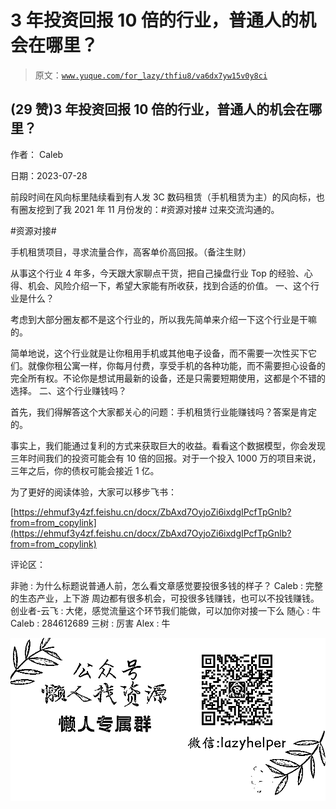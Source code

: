 # 3 年投资回报 10 倍的行业，普通人的机会在哪里？

> 原文：[`www.yuque.com/for_lazy/thfiu8/va6dx7yw15v0y8ci`](https://www.yuque.com/for_lazy/thfiu8/va6dx7yw15v0y8ci)



## (29 赞)3 年投资回报 10 倍的行业，普通人的机会在哪里？ 

作者： Caleb 

日期：2023-07-28 

前段时间在风向标里陆续看到有人发 3C 数码租赁（手机租赁为主）的风向标，也有圈友挖到了我 2021 年 11 月份发的：#资源对接# 过来交流沟通的。 

#资源对接# 

手机租赁项目，寻求流量合作，高客单价高回报。（备注生财） 

从事这个行业 4 年多，今天跟大家聊点干货，把自己操盘行业 Top 的经验、心得、机会、风险介绍一下，希望大家能有所收获，找到合适的价值。 <ne-h3 id="c6b7f014" data-lake-id="c6b7f014">一、这个行业是什么？</ne-h3> 

考虑到大部分圈友都不是这个行业的，所以我先简单来介绍一下这个行业是干嘛的。 

简单地说，这个行业就是让你租用手机或其他电子设备，而不需要一次性买下它们。就像你租公寓一样，你每月付费，享受手机的各种功能，而不需要担心设备的完全所有权。不论你是想试用最新的设备，还是只需要短期使用，这都是个不错的选择。 <ne-h3 id="e2eff314" data-lake-id="e2eff314">二、这个行业赚钱吗？</ne-h3> 

首先，我们得解答这个大家都关心的问题：手机租赁行业能赚钱吗？答案是肯定的。 

事实上，我们能通过复利的方式来获取巨大的收益。看看这个数据模型，你会发现三年时间我们的投资可能会有 10 倍的回报。对于一个投入 1000 万的项目来说，三年之后，你的债权可能会接近 1 亿。 

为了更好的阅读体验，大家可以移步飞书： 

[https://ehmuf3y4zf.feishu.cn/docx/ZbAxd7OyjoZi6ixdgIPcfTpGnlb?from=from_copylink](https://ehmuf3y4zf.feishu.cn/docx/ZbAxd7OyjoZi6ixdgIPcfTpGnlb?from=from_copylink) 

评论区： 

非驰 : 为什么标题说普通人前，怎么看文章感觉要投很多钱的样子？ Caleb : 完整的生态产业，上下游 周边都有很多机会，可投很多钱赚钱，也可以不投钱赚钱。 创业者-云飞 : 大佬，感觉流量这个环节我们能做，可以加你对接一下么 随心 : 牛 Caleb : 284612689 三树 : 厉害 Alex : 牛 

![](img/894d30a529e7c37bcd3392323c99941c.png)  